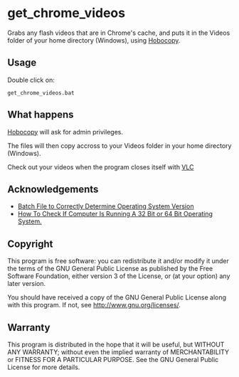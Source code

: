 get_chrome_videos
========

Grabs any flash videos that are in Chrome's cache, and puts it in the Videos folder of your home directory (Windows), using [Hobocopy](https://github.com/candera/hobocopy).

Usage
-----

Double click on:
	
	get_chrome_videos.bat

What happens
------------
	
[Hobocopy](https://github.com/candera/hobocopy) will ask for admin privileges.

The files will then copy accross to your Videos folder in your home directory (Windows).

Check out your videos when the program closes itself with [VLC](http://www.videolan.org/vlc/)

Acknowledgements
----------------

* [Batch File to Correctly Determine Operating System Version](http://malektips.com/xp_dos_0025.html)
* [How To Check If Computer Is Running A 32 Bit or 64 Bit Operating System.](http://support.microsoft.com/kb/556009)

Copyright
---------

This program is free software: you can redistribute it and/or modify it under the terms of the GNU General Public License as published by the Free Software Foundation, either version 3 of the License, or (at your option) any later version.

You should have received a copy of the GNU General Public License along with this program. If not, see http://www.gnu.org/licenses/.

Warranty
--------

This program is distributed in the hope that it will be useful, but WITHOUT ANY WARRANTY; without even the implied warranty of MERCHANTABILITY or FITNESS FOR A PARTICULAR PURPOSE. See the GNU General Public License for more details.